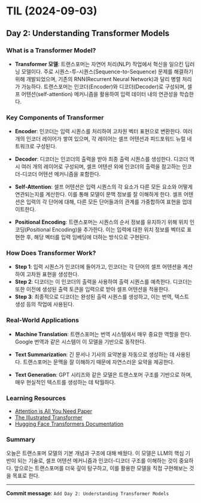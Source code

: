 # TIL (2024-09-03)

## Day 2: Understanding Transformer Models

### What is a Transformer Model?
- **Transformer 모델**: 트랜스포머는 자연어 처리(NLP) 작업에서 혁신을 일으킨 딥러닝 모델이다. 주로 시퀀스-투-시퀀스(Sequence-to-Sequence) 문제를 해결하기 위해 개발되었으며, 기존의 RNN(Recurrent Neural Network)과 달리 병렬 처리가 가능하다. 트랜스포머는 인코더(Encoder)와 디코더(Decoder)로 구성되며, 셀프 어텐션(self-attention) 메커니즘을 활용하여 입력 데이터 내의 연관성을 학습한다.

### Key Components of Transformer
- **Encoder**: 인코더는 입력 시퀀스를 처리하여 고차원 벡터 표현으로 변환한다. 여러 개의 인코더 레이어가 쌓여 있으며, 각 레이어는 셀프 어텐션과 피드포워드 뉴럴 네트워크로 구성된다.
  
- **Decoder**: 디코더는 인코더의 출력을 받아 최종 출력 시퀀스를 생성한다. 디코더 역시 여러 개의 레이어로 구성되며, 셀프 어텐션 외에 인코더의 출력을 참고하는 인코더-디코더 어텐션 메커니즘을 포함한다.

- **Self-Attention**: 셀프 어텐션은 입력 시퀀스의 각 요소가 다른 모든 요소와 어떻게 연관되는지를 계산한다. 이를 통해 모델이 문맥 정보를 잘 이해하게 한다. 셀프 어텐션은 입력의 각 단어에 대해, 다른 모든 단어들과의 관계를 가중합하여 표현을 업데이트한다.

- **Positional Encoding**: 트랜스포머는 시퀀스의 순서 정보를 유지하기 위해 위치 인코딩(Positional Encoding)을 추가한다. 이는 입력에 대한 위치 정보를 벡터로 표현한 후, 해당 벡터를 입력 임베딩에 더하는 방식으로 구현된다.

### How Does Transformer Work?
- **Step 1**: 입력 시퀀스가 인코더에 들어가고, 인코더는 각 단어의 셀프 어텐션을 계산하여 고차원 표현을 생성한다.
- **Step 2**: 디코더는 이 인코더의 출력을 사용하여 출력 시퀀스를 예측한다. 디코더는 또한 이전에 생성된 출력 토큰을 입력으로 받아 셀프 어텐션을 적용한다.
- **Step 3**: 최종적으로 디코더는 완성된 출력 시퀀스를 생성하고, 이는 번역, 텍스트 생성 등의 작업에 사용된다.

### Real-World Applications
- **Machine Translation**: 트랜스포머는 번역 시스템에서 매우 중요한 역할을 한다. Google 번역과 같은 시스템이 이 모델을 기반으로 동작한다.
  
- **Text Summarization**: 긴 문서나 기사의 요약본을 자동으로 생성하는 데 사용된다. 트랜스포머는 문맥을 잘 이해하기 때문에 자연스러운 요약을 제공한다.

- **Text Generation**: GPT 시리즈와 같은 모델은 트랜스포머 구조를 기반으로 하며, 매우 현실적인 텍스트를 생성하는 데 탁월하다.

### Learning Resources
- [Attention is All You Need Paper](https://arxiv.org/abs/1706.03762)
- [The Illustrated Transformer](https://jalammar.github.io/illustrated-transformer/)
- [Hugging Face Transformers Documentation](https://huggingface.co/transformers/)

### Summary
오늘은 트랜스포머 모델의 기본 개념과 구조에 대해 배웠다. 이 모델은 LLM의 핵심 기반이 되는 기술로, 셀프 어텐션 메커니즘과 인코더-디코더 구조를 이해하는 것이 중요하다. 앞으로는 트랜스포머를 더욱 깊이 탐구하고, 이를 활용한 모델을 직접 구현해보는 것을 목표로 한다.

---

**Commit message**: `Add Day 2: Understanding Transformer Models`
